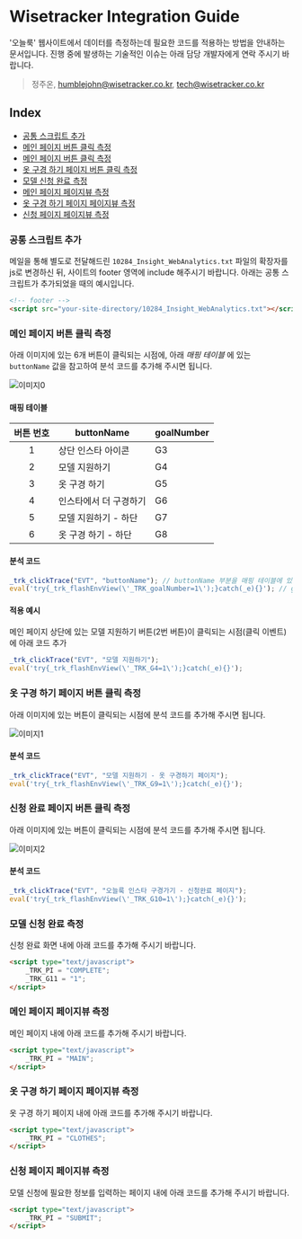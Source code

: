 # Wisetracker Integration Guide
'오늘룩' 웹사이트에서 데이터를 측정하는데 필요한 코드를 적용하는 방법을 안내하는 문서입니다. 진행 중에 발생하는 기술적인 이슈는 아래 담당 개발자에게 연락 주시기 바랍니다.

> 정주온, humblejohn@wisetracker.co.kr, tech@wisetracker.co.kr



## Index

* [공통 스크립트 추가](./oneulook_web_20210222.md#공통-스크립트-추가)
* [메인 페이지 버튼 클릭 측정](./oneulook_web_20210222.md#메인-페이지-버튼-클릭-측정)
* [메인 페이지 버튼 클릭 측정](./oneulook_web_20210222.md#메인-페이지-버튼-클릭-측정)
* [옷 구경 하기 페이지 버튼 클릭 측정](./oneulook_web_20210222.md#옷-구경-하기-페이지-버튼-클릭-측정)
* [모델 신청 완료 측정](./oneulook_web_20210222.md#모델-신청-완료-측정)
* [메인 페이지 페이지뷰 측정](./oneulook_web_20210222.md#메인-페이지-페이지뷰-측정)
* [옷 구경 하기 페이지 페이지뷰 측정](./oneulook_web_20210222.md#옷-구경-하기-페이지-페이지뷰-측정)
* [신청 페이지 페이지뷰 측정](./oneulook_web_20210222.md#신청-페이지-페이지뷰-측정)



### 공통 스크립트 추가

메일을 통해 별도로 전달해드린 `10284_Insight_WebAnalytics.txt` 파일의 확장자를 js로 변경하신 뒤, 사이트의 footer 영역에 include 해주시기 바랍니다. 아래는 공통 스크립트가 추가되었을 때의 예시입니다.

```html
<!-- footer -->
<script src="your-site-directory/10284_Insight_WebAnalytics.txt"></script>
```



### 메인 페이지 버튼 클릭 측정

아래 이미지에 있는 6개 버튼이 클릭되는 시점에, 아래 *매핑 테이블* 에 있는 `buttonName` 값을 참고하여 분석 코드를 추가해 주시면 됩니다.

![이미지0](http://www.wisetracker.co.kr/wp-content/uploads/2021/02/oneulook01.png)



#### 매핑 테이블

| 버튼 번호 | buttonName | goalNumber |
| :---: | --- | --- |
| 1 | 상단 인스타 아이콘 | G3 |
| 2 | 모델 지원하기 | G4 |
| 3 | 옷 구경 하기 | G5 |
| 4 | 인스타에서 더 구경하기 | G6 |
| 5 | 모델 지원하기 - 하단 | G7 |
| 6 | 옷 구경 하기 - 하단 | G8 |



#### 분석 코드

```javascript
_trk_clickTrace("EVT", "buttonName"); // buttonName 부분을 매핑 테이블에 있는 정보로 치환
eval('try{_trk_flashEnvView(\'_TRK_goalNumber=1\');}catch(_e){}'); // goalNumber 부분을 매핑 테이블에 있는 정보로 치환
```



#### 적용 예시

메인 페이지 상단에 있는 모델 지원하기 버튼(2번 버튼)이 클릭되는 시점(클릭 이벤트)에 아래 코드 추가

```javascript
_trk_clickTrace("EVT", "모델 지원하기");
eval('try{_trk_flashEnvView(\'_TRK_G4=1\');}catch(_e){}');
```



### 옷 구경 하기 페이지 버튼 클릭 측정

아래 이미지에 있는 버튼이 클릭되는 시점에 분석 코드를 추가해 주시면 됩니다.

![이미지1](http://www.wisetracker.co.kr/wp-content/uploads/2021/02/oneulook02.png)


#### 분석 코드

```javascript
_trk_clickTrace("EVT", "모델 지원하기 - 옷 구경하기 페이지");
eval('try{_trk_flashEnvView(\'_TRK_G9=1\');}catch(_e){}');
```



### 신청 완료  페이지 버튼 클릭 측정

아래 이미지에 있는 버튼이 클릭되는 시점에 분석 코드를 추가해 주시면 됩니다.

![이미지2](http://www.wisetracker.co.kr/wp-content/uploads/2021/02/oneulook03.png)


#### 분석 코드

```javascript
_trk_clickTrace("EVT", "오늘룩 인스타 구경가기 - 신청완료 페이지");
eval('try{_trk_flashEnvView(\'_TRK_G10=1\');}catch(_e){}');
```



### 모델 신청 완료 측정

신청 완료 화면 내에 아래 코드를 추가해 주시기 바랍니다.

```html
<script type="text/javascript">
	_TRK_PI = "COMPLETE";
	_TRK_G11 = "1";
</script>
```



### 메인 페이지 페이지뷰 측정

메인 페이지 내에 아래 코드를 추가해 주시기 바랍니다.

```html
<script type="text/javascript">
	_TRK_PI = "MAIN";
</script>
```



### 옷 구경 하기 페이지 페이지뷰 측정

옷 구경 하기 페이지 내에 아래 코드를 추가해 주시기 바랍니다.

```html
<script type="text/javascript">
	_TRK_PI = "CLOTHES";
</script>
```



### 신청 페이지 페이지뷰 측정

모델 신청에 필요한 정보를 입력하는 페이지 내에 아래 코드를 추가해 주시기 바랍니다.

```html
<script type="text/javascript">
	_TRK_PI = "SUBMIT";
</script>
```

